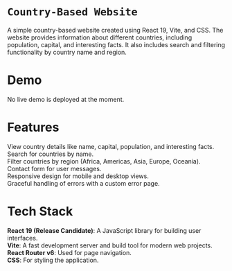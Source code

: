 # `Country-Based Website`
A simple country-based website created using React 19, Vite, and CSS. The website provides information about different countries, 
including population, capital, and interesting facts. It also includes search and filtering functionality by country name and region.

# Demo
No live demo is deployed at the moment.

# Features
View country details like name, capital, population, and interesting facts.<br>
Search for countries by name.<br>
Filter countries by region (Africa, Americas, Asia, Europe, Oceania).<br>
Contact form for user messages.<br>
Responsive design for mobile and desktop views.<br>
Graceful handling of errors with a custom error page.<br>

# Tech Stack
**React 19 (Release Candidate)**: A JavaScript library for building user interfaces.<br>
**Vite**: A fast development server and build tool for modern web projects.<br>
**React Router v6**: Used for page navigation.<br>
**CSS**: For styling the application.<br>
